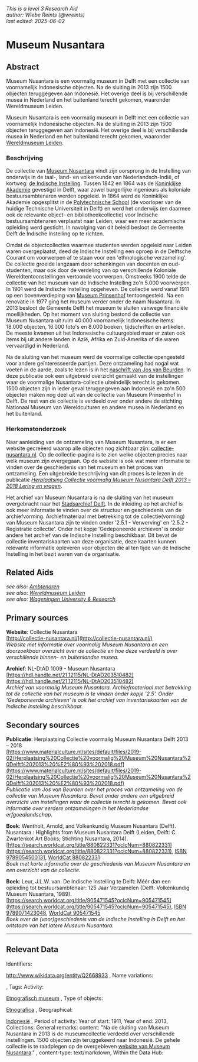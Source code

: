 
_This is a level 3 Research Aid_  
_author: Wiebe Reints (@wreints)_  
_last edited: 2025-06-02_  

# Museum Nusantara


## Abstract

Museum Nusantara is een voormalig museum in Delft met een collectie van voornamelijk Indonesische objecten. Na de sluiting in 2013 zijn 1500 objecten teruggegeven aan Indonesië. Het overige deel is bij verschillende musea in Nederland en het buitenland terecht gekomen, waaronder Wereldmuseum Leiden.

Museum Nusantara is een voormalig museum in Delft met een collectie van voornamelijk Indonesische objecten. Na de sluiting in 2013 zijn 1500 objecten teruggegeven aan Indonesië. Het overige deel is bij verschillende musea in Nederland en het buitenland terecht gekomen, waaronder [Wereldmuseum Leiden](https://app.colonialcollections.nl/nl/research-guide/https%3A%2F%2Fn2t%252Enet%2Fark%3A%2F27023%2F77c1a0cf982b33b9e88073c4a704049b).

### Beschrijving

De collectie van [Museum Nusantara](http://www.wikidata.org/entity/Q2668933) vindt zijn oorsprong in de Instelling van onderwijs in de taal-, land- en volkenkunde van Nederlandsch-Indië, of kortweg: [de Indische Instelling](http://www.wikidata.org/entity/Q62604589). Tussen 1842 en 1864 was de [Koninklijke Akademie](http://www.wikidata.org/entity/Q21029912) gevestigd in Delft, waar zowel burgerlijke ingenieurs als koloniale bestuursambtenaren werden opgeleid. In 1864 werd de Koninklijke Akademie opgesplitst in de [Polytechnische School](http://www.wikidata.org/entity/Q56587288) (de voorloper van de huidige Technische Universiteit in Delft) en werd het onderwijs (en daarmee ook de relevante object- en bibliotheekcollectie) voor Indische bestuursambtenaren verplaatst naar Leiden, waar een meer academische opleiding werd gesticht. In navolging van dit beleid besloot de Gemeente Delft de Indische Instelling op te richten.

Omdat de objectcollecties waarmee studenten werden opgeleid naar Leiden waren overgeplaatst, deed de Indische Instelling een oproep in de Delftsche Courant om voorwerpen af te staan voor een 'ethnologische verzameling'. De collectie groeide langzaam door schenkingen van docenten en oud-studenten, maar ook door de verdeling van op verschillende Koloniale Wereldtentoonstellingen vertoonde voorwerpen. Omstreeks 1900 telde de collectie van het museum van de Indische Instelling zo'n 5.000 voorwerpen. In 1901 werd de Indische Instelling opgeheven. De collectie werd vanaf 1911 op een bovenverdieping van [Museum Prinsenhof](http://www.wikidata.org/entity/Q281903) tentoongesteld. Na een renovatie in 1977 ging het museum verder onder de naam Nusantara. In 2013 besloot de Gemeente Delft het museum te sluiten vanwege financiële moeilijkheden. Op het moment van sluiting bestond de collectie van Museum Nusantara uit ruim 40.000 voornamelijk Indonesische items: 18.000 objecten, 16.000 foto's en 8.000 boeken, tijdschriften en artikelen. De meeste kwamen uit het Indonesische cultuurgebied maar er zaten ook items bij uit andere landen in Azië, Afrika en Zuid-Amerika of die waren vervaardigd in Nederland. 

Na de sluiting van het museum werd de voormalige collectie opengesteld voor andere geïnteresseerde partijen. Deze ontzameling had nogal wat voeten in de aarde, zoals te lezen is in het [naschrift van Jos van Beurden](https://www.materialculture.nl/sites/default/files/2019-02/Herplaatsing%20Collectie%20voormalig%20Museum%20Nusantara%20Delft%202013%20%E2%80%93%202018.pdf). In deze publicatie ook een uitgebreid overzicht gemaakt van de instellingen waar de voormalige Nusantara-collectie uiteindelijk terecht is gekomen. 1500 objecten zijn in ieder geval teruggegeven aan Indonesië en zo'n 500 objecten maken nog deel uit van de collectie van Museum Prinsenhof in Delft. De rest van de collectie is verdeeld over onder andere de stichting Nationaal Museum van Wereldculturen en andere musea in Nederland en het buitenland.

### Herkomstonderzoek

Naar aanleiding van de ontzameling van Museum Nusantara, is er een website gecreëerd waarop alle objecten nog zichtbaar zijn: [collectie-nusantara.nl](http://collectie-nusantara.nl/). Op de collectie-pagina is te zien welke objecten precies naar welk museum zijn overgegaan. Op de website is ook wat meer informatie te vinden over de geschiedenis van het museum en het proces van ontzameling. Een uitgebreide beschrijving van dit proces is te lezen in de publicatie [_Herplaatsing Collectie voormalig Museum Nusantara Delft 2013 – 2018  Lering en vragen_](https://www.materialculture.nl/sites/default/files/2019-02/Herplaatsing%20Collectie%20voormalig%20Museum%20Nusantara%20Delft%202013%20%E2%80%93%202018.pdf). 

Het archief van Museum Nusantara is na de sluiting van het museum overgebracht naar het [Stadsarchief Delft](https://zoeken.stadsarchiefdelft.nl/detail.php?nav_id=0-2&id=203510482&index=0#). In de inleiding op het archief is ook meer informatie te vinden over de structuur en geschiedenis van de archiefvorming. Archiefmateriaal met betrekking tot de collectie(vorming) van Museum Nusantara zijn te vinden onder '2.5.1 - Verwerving' en '2.5.2 - Registratie collectie'. Onder het kopje 'Gedeponeerde archieven' is onder andere het archief van de Indische Instelling beschikbaar. Dit bevat de collectie inventariskaarten van deze organisatie, deze kaarten kunnen relevante informatie opleveren voor objecten die al ten tijde van de Indische Instelling in het bezit waren van de organisatie.


## Related Aids

_see also: [Ambtenaren](niveau2/Dutch/CivilServants_20240320.yml)_  
_see also: [Wereldmuseum Leiden](niveau3/Dutch/WMLeiden_20240327.yml)_  
_see also: [Wageningen University & Research](niveau3/Dutch/WageningenUniversity_20240327.yml)_  

## Primary sources

**Website**: Collectie Nusantara  
[http://collectie-nusantara.nl/](http://collectie-nusantara.nl/)  
_Website met informatie over voormalig Museum Nusantara en een doorzoekbaar overzicht over de collectie en hoe deze verdeeld is over verschillende binnen- en buitenlandse musea._  

**Archief**: NL-DtAD 1009 - Museum Nusantara  
[https://hdl.handle.net/21.12115/NL-DtAD203510482](https://hdl.handle.net/21.12115/NL-DtAD203510482)  
_Archief van voormalig Museum Nusantara. Archiefmateriaal met betrekking tot de collectie van het museum is te vinden onder kopje '2.5'. Onder 'Gedeponeerde archieven' is ook het archief van inventariskaarten van de Indische Instelling beschikbaar._  

## Secondary sources

**Publicatie**: Herplaatsing Collectie voormalig Museum Nusantara Delft 2013 – 2018  
[https://www.materialculture.nl/sites/default/files/2019-02/Herplaatsing%20Collectie%20voormalig%20Museum%20Nusantara%20Delft%202013%20%E2%80%93%202018.pdf](https://www.materialculture.nl/sites/default/files/2019-02/Herplaatsing%20Collectie%20voormalig%20Museum%20Nusantara%20Delft%202013%20%E2%80%93%202018.pdf)  
_Publicatie van Jos van Beurden over het proces van ontzameling van de collectie van Museum Nusantara. Bevat onder andere een uitgebreid overzicht van instellingen waar de collectie terecht is gekomen. Bevat ook informatie over eerdere ontzamelingen in het Nederlandse erfgoedlandschap._  

**Boek**: Wentholt, Arnold, and Volkenkundig Museum Nusantara (Delft). Nusantara : Highlights from Museum Nusantara Delft (Leiden, Delft: C. Zwartenkot Art Books; Stichting Nusantara, 2014).  
[https://search.worldcat.org/title/880822331?oclcNum=880822331](https://search.worldcat.org/title/880822331?oclcNum=880822331), [ISBN 9789054500131](https://isbnsearch.org/isbn/9789054500131), [WorldCat 880822331](https://search.worldcat.org/title/880822331)  
_Boek met korte informatie over de geschiedenis van Museum Nusantara en een overzicht van de collectie._  

**Boek**: Leur, J.L.W. van. De Indische Instelling te Delft: Méér dan een opleiding tot bestuursambtenaar: 125 Jaar Verzamelen (Delft: Volkenkundig Museum Nusantara, 1989).  
[https://search.worldcat.org/title/905471545?oclcNum=905471545](https://search.worldcat.org/title/905471545?oclcNum=905471545), [ISBN 9789071423048](https://isbnsearch.org/isbn/9789071423048), [WorldCat 905471545](https://search.worldcat.org/title/905471545)  
_Boek over de (voor)geschiedenis van de Indische Instelling in Delft en het ontstaan van het latere Museum Nusantara._  



---
## Relevant Data 
Identifiers:
  
http://www.wikidata.org/entity/Q2668933
,
  Name variations:
  

,
  Tags:
  Activity:
  
[Etnografisch museum](http://vocab.getty.edu/aat/300451067)
,
  Type of objects:
  
[Etnografica](http://vocab.getty.edu/aat/300234108)
,
  Geographical:
  
[Indonesië](https://sws.geonames.org/1643084)
,
  Period of activity:
  Year of start:
  1911,
  Year of end:
  2013,
  Collections:
  General remarks:
  content:
  "Na de sluiting van Museum Nusantara in 2013 is de museumcollectie verdeeld over verschillende instellingen. 1500 objecten zijn teruggekeerd naar Indonesië. De gehele collectie is te raadplegen op de overgebleven [website van Museum Nusantara](http://collectie-nusantara.nl/)."
,
  content-type:
  text/markdown,
  Within the Data Hub:
  
        